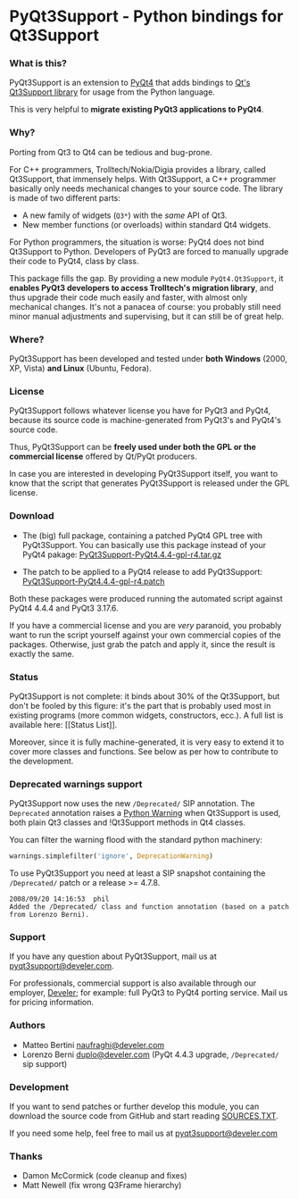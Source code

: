# PyQt3Support - Python bindings for Qt3Support

### What is this?

PyQt3Support is an extension to
[PyQt4](http://www.riverbankcomputing.co.uk/software/pyqt/intro) that adds
bindings to [Qt's Qt3Support library](http://doc.trolltech.com/4.4/qt3support.html) for usage from the Python language.

This is very helpful to **migrate existing PyQt3 applications to PyQt4**.


### Why?

Porting from Qt3 to Qt4 can be tedious and bug-prone.

For C++ programmers, Trolltech/Nokia/Digia provides a library, called Qt3Support, that immensely helps. With Qt3Support, a C++ programmer basically only needs mechanical changes to your source code. The library is made of two different parts:

 * A new family of widgets (`Q3*`) with the *same* API of Qt3.
 * New member functions (or overloads) within standard Qt4 widgets.

For Python programmers, the situation is worse: PyQt4 does not bind
Qt3Support to Python. Developers of PyQt3 are forced to manually upgrade their code to PyQt4, class by class.

This package fills the gap. By providing a new module `PyQt4.Qt3Support`,
it **enables PyQt3 developers to access Trolltech's migration library**,
and thus upgrade their code much easily and faster, with almost only
mechanical changes. It's not a panacea of course: you probably still need minor manual adjustments and supervising, but it can still be of great help.


### Where?

PyQt3Support has been developed and tested under **both Windows** (2000, XP, Vista) **and Linux** (Ubuntu, Fedora).


### License

PyQt3Support follows whatever license you have for PyQt3 and PyQt4,
because its source code is machine-generated from PyQt3's and PyQt4's source code.

Thus, PyQt3Support can be **freely used under both the GPL or the
commercial license** offered by Qt/PyQt producers.

In case you are interested in developing PyQt3Support itself, you want to know that the script that generates PyQt3Support is released under the GPL license.


### Download

 * The (big) full package, containing a patched PyQt4 GPL tree with
 PyQt3Support. You can basically use this package instead of your PyQt4 pakage: [PyQt3Support-PyQt4.4.4-gpl-r4.tar.gz](http://www.develer.com/~naufraghi/PyQt3Support/PyQt3Support-PyQt4.4.4-gpl-r4.tar.gz)

 * The patch to be applied to a PyQt4 release to add PyQt3Support: [PyQt3Support-PyQt4.4.4-gpl-r4.patch](http://www.develer.com/~naufraghi/PyQt3Support/PyQt3Support-PyQt4.4.4-gpl-r4.patch)

Both these packages were produced running the automated script against PyQt4 4.4.4 and PyQt3 3.17.6.

If you have a commercial license and you are *very* paranoid, you probably want to run the script yourself against your own commercial copies of the packages. Otherwise, just grab the patch and apply it, since the result is exactly the same.

### Status

PyQt3Support is not complete: it binds about 30% of the Qt3Support, but don't be fooled by this figure: it's the part that is probably used most in existing programs (more common widgets, constructors, ecc.). A full list is available here: [[Status List]].

Moreover, since it is fully machine-generated, it is very easy to extend it to cover more classes and functions. See below as per how to contribute to the development.

### Deprecated warnings support

PyQt3Support now uses the new `/Deprecated/` SIP annotation.
The `Deprecated` annotation raises a [Python Warning](http://docs.python.org/lib/module-warnings.html) when Qt3Support is used, both plain Qt3 classes and !Qt3Support methods in Qt4 classes.

You can filter the warning flood with the standard python machinery:

```python
warnings.simplefilter('ignore', DeprecationWarning)
```

To use PyQt3Support you need at least a SIP snapshot containing the `/Deprecated/` patch or a release >= 4.7.8.

    2008/09/20 14:16:53  phil
    Added the /Deprecated/ class and function annotation (based on a patch from Lorenzo Berni).

### Support

If you have any question about PyQt3Support, mail us at <pyqt3support@develer.com>.

For professionals, commercial support is also available through our employer, [Develer](www.develer.com); for example: full PyQt3 to PyQt4 porting service. Mail us for pricing information.


### Authors

 * Matteo Bertini <naufraghi@develer.com>
 * Lorenzo Berni <duplo@develer.com> (PyQt 4.4.3 upgrade, `/Deprecated/` sip support)


### Development

If you want to send patches or further develop this module,
you can download the source code from GitHub and start reading [SOURCES.TXT](https://github.com/develersrl/PyQt3Support/blob/master/SOURCE.TXT).

If you need some help, feel free to mail us at <pyqt3support@develer.com>

### Thanks

 * Damon McCormick (code cleanup and fixes)
 * Matt Newell (fix wrong Q3Frame hierarchy)

